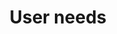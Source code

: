 ---
layout: user-needs
title: User needs
description: The user needs for our service that have been identified through user research.
permalink: "userNeeds/user-need-1/"
---